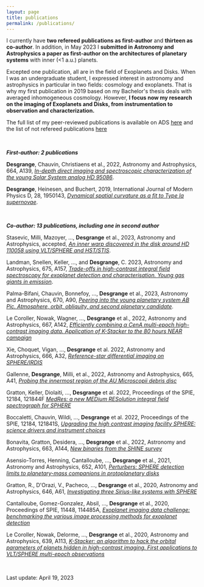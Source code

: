 ```yaml
---
layout: page
title: publications
permalink: /publications/
---
```


I currently have <b>two refereed publications as first-author</b> and <b>thirteen as co-author</b>. In addition, in May 2023 I <b>submitted in Astronomy and Astrophysics a paper as first-author on the architectures of planetary systems</b> with inner (<1 a.u.) planets.

Excepted one publication, all are in the field of Exoplanets and Disks. When I was an undergraduate student, I expressed interest in astronomy and astrophysics in particular in two fields: cosmology and exoplanets. That is why my first publication in 2019 based on my Bachelor's thesis deals with averaged inhomogeneous cosmology. However, <b>I focus now my research on the imaging of Exoplanets and Disks, from instrumentation to observation and characterization.</b>


The full list of my peer-reviewed publications is available on ADS <a href="https://ui.adsabs.harvard.edu/public-libraries/KEgz9235Tk2LZEjG4jaJmw">here</a> and the list of not refereed publications <a href="https://ui.adsabs.harvard.edu/public-libraries/2iQXCqujSYaePuAXLA_rJQ">here</a>


<br>

<strong>*First-author: 2 publications*</strong> 

  <b>Desgrange</b>, Chauvin, Christiaens et al., 2022, Astronomy and Astrophysics, 664, A139, <i><a href="https://ui.adsabs.harvard.edu/abs/2022A%26A...664A.139D/abstract">In-depth direct imaging and spectroscopic characterization of the young Solar System analog HD 95086</a></i>.
 
  <b>Desgrange</b>, Heinesen, and Buchert, 2019, International Journal of Modern Physics D, 28, 1950143, <i><a href="https://ui.adsabs.harvard.edu/abs/2019IJMPD..2850143D/abstract">Dynamical spatial curvature as a fit to Type Ia supernovae</a></i>.
 
<br>

<strong>*Co-author: 13 publications, including one in second author*</strong>

 Stasevic, Milli, Mazoyer, ..., <b>Desgrange</b> et al., 2023, Astronomy and Astrophysics, accepted, <i><a href="https://ui.adsabs.harvard.edu/abs/2023arXiv230805613S/abstract">An inner warp discovered in the disk around HD 110058 using VLT/SPHERE and HST/STIS</a></i>.

  Landman, Snellen, Keller, ..., and <b>Desgrange</b>, C. 2023, Astronomy and Astrophysics, 675, A157, <i><a href="https://ui.adsabs.harvard.edu/abs/2023A%26A...675A.157L/abstract">Trade-offs in high-contrast integral field spectroscopy for exoplanet detection and characterisation. Young gas giants in emission</a></i>.

  Palma-Bifani, Chauvin, Bonnefoy, ..., <b>Desgrange</b> et al., 2023, Astronomy and Astrophysics, 670, A90,  <i><a href="https://ui.adsabs.harvard.edu/abs/2023A%26A...670A..90P/abstract">Peering into the young planetary system AB Pic. Atmosphere, orbit, obliquity, and second planetary candidate</a></i>.
   
  Le Coroller, Nowak, Wagner, ..., <b>Desgrange</b>  et al., 2022, Astronomy and Astrophysics, 667, A142, <i><a href="https://ui.adsabs.harvard.edu/abs/2022A%26A...667A.142L/abstract">Efficiently combining α CenA multi-epoch high-contrast imaging data. Application of K-Stacker to the 80 hours NEAR campaign</a></i>
  
   Xie, Choquet, Vigan, ...,  <b>Desgrange</b> et al. 2022, Astronomy and Astrophysics, 666, A32, <i><a href="https://ui.adsabs.harvard.edu/abs/2022A%26A...666A..32X/abstract">Reference-star differential imaging on SPHERE/IRDIS</a></i>
        
  Gallenne, <b>Desgrange</b>, Milli, et al., 2022, Astronomy and Astrophysics, 665, A41, <i><a href="https://ui.adsabs.harvard.edu/abs/2022A%26A...665A..41G/abstract">Probing the innermost region of the AU Microscopii debris disc</a></i>

  Gratton, Keller, Diolaiti, ...,  <b>Desgrange</b> et al. 2022, Proceedings of the SPIE, 12184, 121844F <i><a href="https://ui.adsabs.harvard.edu/abs/2022SPIE12184E..4FG/abstract">MedRes: a new MEDium RESolution integral field spectrograph for SPHERE</a></i>

  Boccaletti, Chauvin, Wildi, ...,  <b>Desgrange</b> et al. 2022, Proceedings of the SPIE, 12184, 121841S, <i><a href="https://ui.adsabs.harvard.edu/abs/2022SPIE12184E..1SB/abstract">Upgrading the high contrast imaging facility SPHERE: science drivers and instrument choices</a></i>

  Bonavita, Gratton, Desidera, ...,  <b>Desgrange</b> et al., 2022, Astronomy and Astrophysics, 663, A144, <i><a href="https://ui.adsabs.harvard.edu/abs/2022A%26A...663A.144B/abstract">New binaries from the SHINE survey</a></i>

  Asensio-Torres,  Henning, Cantalloube, ..., <b>Desgrange</b> et al., 2021, Astronomy and Astrophysics, 652, A101, <i><a href="https://ui.adsabs.harvard.edu/abs/2021A%26A...652A.101A/abstract">Perturbers: SPHERE detection limits to planetary-mass companions in protoplanetary disks</a></i>
        
  Gratton, R., D'Orazi, V., Pacheco, ..., <b>Desgrange</b> et al., 2020, Astronomy and Astrophysics, 646, A61, <i><a href="https://ui.adsabs.harvard.edu/abs/2021A%26A...646A..61G/abstract">Investigating three Sirius-like systems with SPHERE</a></i>
        
  Cantalloube, Gomez-Gonzalez, Absil, ..., <b>Desgrange</b> et al.,  2020, Proceedings of SPIE, 11448, 114485A, <i><a href="https://ui.adsabs.harvard.edu/abs/2020SPIE11448E..5AC/abstract">Exoplanet imaging data challenge: benchmarking the various image processing methods for exoplanet detection</a></i>
        
  Le Coroller, Nowak, Delorme, ..., <b>Desgrange</b>  et al., 2020, Astronomy and Astrophysics, 639, A113, <i><a href="https://ui.adsabs.harvard.edu/abs/2020A%26A...639A.113L/abstract">K-Stacker: an algorithm to hack the orbital parameters of planets hidden in high-contrast imaging. First applications to VLT/SPHERE multi-epoch observations</a></i>

<br>



Last update: April 19, 2023
